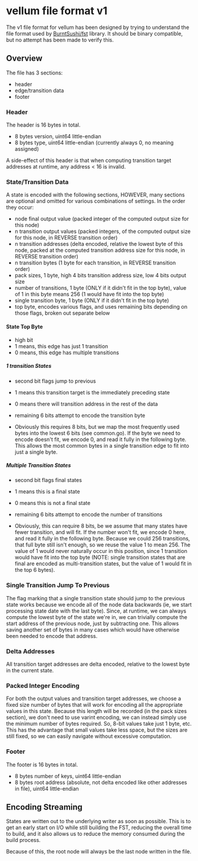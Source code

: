 # vellum file format v1

The v1 file format for vellum has been designed by trying to understand the file format used by [BurntSushi/fst](https://github.com/BurntSushi/fst) library.  It should be binary compatible, but no attempt has been made to verify this.

## Overview

The file has 3 sections:
 - header
 - edge/transition data
 - footer

### Header

The header is 16 bytes in total.
 - 8 bytes version, uint64 little-endian
 - 8 bytes type, uint64 little-endian (currently always 0, no meaning assigned)

A side-effect of this header is that when computing transition target addresses at runtime, any address < 16 is invalid.

### State/Transition Data

A state is encoded with the following sections, HOWEVER, many sections are optional and omitted for various combinations of settings.  In the order they occur:

- node final output value (packed integer of the computed output size for this node)
- n transition output values (packed integers, of the computed output size for this node, in REVERSE transition order)
- n transition addresses (delta encoded, relative the lowest byte of this node, packed at the computed transition address size for this node, in REVERSE transition order)
- n transition bytes (1 byte for each transition, in REVERSE transition order)
- pack sizes, 1 byte, high 4 bits transition address size, low 4 bits output size
- number of transitions, 1 byte (ONLY if it didn't fit in the top byte), value of 1 in this byte means 256 (1 would have fit into the top byte)
- single transition byte, 1 byte (ONLY if it didn't fit in the top byte)
- top byte, encodes various flags, and uses remaining bits depending on those flags, broken out separate below

#### State Top Byte

 - high bit
  - 1 means, this edge has just 1 transition
  - 0 means, this edge has multiple transitions

##### 1 transition States

 - second bit flags jump to previous
  - 1 means this transition target is the immediately preceding state
  - 0 means there will transition address in the rest of the data

 - remaining 6 bits attempt to encode the transition byte
  - Obviously this requires 8 bits, but we map the most frequently used bytes into the lowest 6 bits (see common.go). If the byte we need to encode doesn't fit, we encode 0, and read it fully in the following byte. This allows the most common bytes in a single transition edge to fit into just a single byte.

##### Multiple Transition States

 - second bit flags final states
  - 1 means this is a final state
  - 0 means this is not a final state

 - remaining 6 bits attempt to encode the number of transitions
  - Obviously, this can require 8 bits, be we assume that many states have fewer transition, and will fit. If the number won't fit, we encode 0 here, and read it fully in the following byte. Because we could 256 transitions, that full byte still isn't enough, so we reuse the value 1 to mean 256. The value of 1 would never naturally occur in this position, since 1 transition would have fit into the top byte (NOTE: single transition states that are final are encoded as multi-transition states, but the value of 1 would fit in the top 6 bytes).

### Single Transition Jump To Previous

The flag marking that a single transition state should jump to the previous state works because we encode all of the node data backwards (ie, we start processing state date with the last byte).  Since, at runtime, we can always compute the lowest byte of the state we're in, we can trivially compute the start address of the previous node, just by subtracting one.  This allows saving another set of bytes in many cases which would have otherwise been needed to encode that address.

### Delta Addresses

All transition target addresses are delta encoded, relative to the lowest byte in the current state.

### Packed Integer Encoding

For both the output values and transition target addresses, we choose a fixed size number of bytes that will work for encoding all the appropriate values in this state.  Because this length will be recorded (in the pack sizes section), we don't need to use varint encoding, we can instead simply use the minimum number of bytes required.  So, 8-bit values take just 1 byte, etc.  This has the advantage that small values take less space, but the sizes are still fixed, so we can easily navigate without excessive computation.


### Footer

The footer is 16 bytes in total.
- 8 bytes number of keys, uint64 little-endian
- 8 bytes root address (absolute, not delta encoded like other addresses in file), uint64 little-endian

## Encoding Streaming

States are written out to the underlying writer as soon as possible.  This is to get an early start on I/O while still building the FST, reducing the overall time to build, and it also allows us to reduce the memory consumed during the build process.

Because of this, the root node will always be the last node written in the file.
